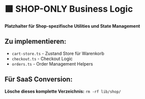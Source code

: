 # 🟩 SHOP-ONLY Business Logic

**Platzhalter für Shop-spezifische Utilities und State Management**

## Zu implementieren:
- `cart-store.ts` - Zustand Store für Warenkorb
- `checkout.ts` - Checkout Logic  
- `orders.ts` - Order Management Helpers

## Für SaaS Conversion:
**Lösche dieses komplette Verzeichnis:** `rm -rf lib/shop/`